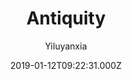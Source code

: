 ---
title: Antiquity
github: 'https://github.com/yiluyanxia/hexo-theme-antiquity'
demo: 'http://yiluyanxia.site/'
author: Yiluyanxia
ssg:
  - Hexo
cms:
  - No Cms
date: 2019-01-12T09:22:31.000Z
github_branch: master
description: 一个有点古风的Hexo主题，来自一个不会设计不会配色的前端渣渣。点击这里预览-->
stale: false
---